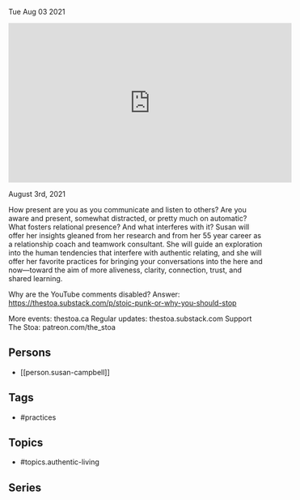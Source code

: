 



Tue Aug 03 2021

<iframe width="560" height="315" src="https://www.youtube.com/embed/XfJ1ZD7TJTI" title="Practices for Authentic Living w/ Susan Campbell" frameborder="0" allow="accelerometer; autoplay; clipboard-write; encrypted-media; gyroscope; picture-in-picture" allowfullscreen ></iframe>

August 3rd, 2021

How present are you as you communicate and listen to others? Are you aware and present, somewhat distracted, or pretty much on automatic? What fosters relational presence? And what interferes with it? Susan will offer her insights gleaned from her research and from her 55 year career as a relationship coach and teamwork consultant. She will guide an exploration into the human tendencies that interfere with authentic relating, and she will offer her favorite practices for bringing your conversations into the here and now—toward the aim of more aliveness, clarity, connection, trust, and shared learning.

Why are the YouTube comments disabled? Answer: https://thestoa.substack.com/p/stoic-punk-or-why-you-should-stop

More events: thestoa.ca
Regular updates: thestoa.substack.com
Support The Stoa: patreon.com/the_stoa

## Persons

- [[person.susan-campbell]]

## Tags

- #practices

## Topics

- #topics.authentic-living

## Series




